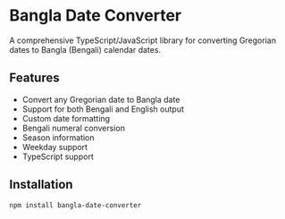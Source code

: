 # Bangla Date Converter

A comprehensive TypeScript/JavaScript library for converting Gregorian dates to Bangla (Bengali) calendar dates.

## Features

- Convert any Gregorian date to Bangla date
- Support for both Bengali and English output
- Custom date formatting
- Bengali numeral conversion
- Season information
- Weekday support
- TypeScript support

## Installation

```bash
npm install bangla-date-converter